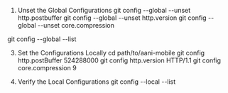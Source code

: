 1. Unset the Global Configurations
git config --global --unset http.postbuffer
git config --global --unset http.version
git config --global --unset core.compression

git config --global --list


3. Set the Configurations Locally
cd path/to/aani-mobile
git config http.postBuffer 524288000
git config http.version HTTP/1.1
git config core.compression 9

4. Verify the Local Configurations
git config --local --list
